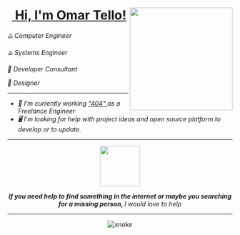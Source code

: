 <h1> 
 <a href="https://omar-tello.github.io/developerOmartello"><img src = "" width = "10px" alt = ""> Hi, I'm Omar Tello! </a>
<img align='right' src="https://media.giphy.com/media/VgCDAzcKvsR6OM0uWg/giphy.gif" width="230">
</h1>
<p><em>♨️ Computer Engineer </p>
<p><em>♨️ Systems Engineer </p>
<p><em>📡 Developer Consultant </p>
<p><em>🧩 Designer </p>

--------------------

- 🔭 I’m currently working <a href="https://omar-tello.github.io/iot404"> "404" </a> as a Freelance Engineer
- 🖥️ I’m looking for help with project ideas and open source platform to develop or to update.

--------------------
<p align="center">
 <img src="https://media.giphy.com/media/mGcNjsfWAjY5AEZNw6/giphy.gif" width="90"></center>
</p>
  
<p align='center'>
<em>
<b>If you need help to find something in the internet or maybe you searching for a missing person,
</b> I would love to help 
</em>
</p>

--------------------  
<p align="center">
  <img src="https://github.com/ishikkkkaaaa/ishikkkkaaaa/raw/output/github-contribution-grid-snake.svg" alt="snake"></center>
</p>




